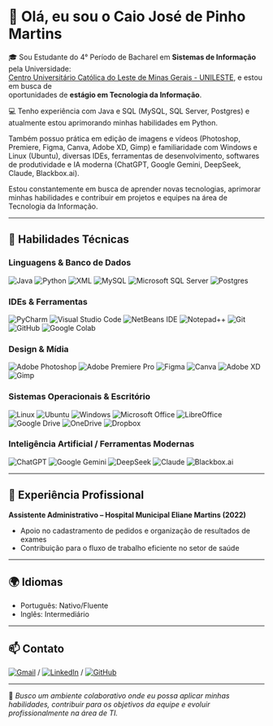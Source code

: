 # 👋 Olá, eu sou o Caio José de Pinho Martins

🎓 Sou Estudante do 4° Período de Bacharel em **Sistemas de Informação** pela Universidade:<br>[Centro Universitário Católica do Leste de Minas Gerais - UNILESTE](https://unileste.catolica.edu.br/portal/), e estou em busca de<br>oportunidades de **estágio em Tecnologia da Informação**.

💻 Tenho experiência com Java e SQL (MySQL, SQL Server, Postgres) e atualmente estou aprimorando minhas habilidades em Python.<br>

Também possuo prática em edição de imagens e vídeos (Photoshop, Premiere, Figma, Canva, Adobe XD, Gimp) e familiaridade com Windows e Linux (Ubuntu), diversas IDEs, ferramentas de desenvolvimento, softwares de produtividade e IA moderna (ChatGPT, Google Gemini, DeepSeek, Claude, Blackbox.ai).<br>

Estou constantemente em busca de aprender novas tecnologias, aprimorar minhas habilidades e contribuir em projetos e equipes na área de Tecnologia da Informação.

---

## 🚀 Habilidades Técnicas

### Linguagens & Banco de Dados

![Java](https://img.shields.io/badge/java-%23ED8B00.svg?style=for-the-badge&logo=openjdk&logoColor=white)
![Python](https://img.shields.io/badge/python-3670A0?style=for-the-badge&logo=python&logoColor=ffdd54)
![XML](https://img.shields.io/badge/XML-0060AC?style=for-the-badge&logo=xml&logoColor=white)
![MySQL](https://img.shields.io/badge/mysql-4479A1.svg?style=for-the-badge&logo=mysql&logoColor=white)
![Microsoft SQL Server](https://img.shields.io/badge/Microsoft%20SQL%20Server-CC2927?style=for-the-badge&logo=microsoft%20sql%20server&logoColor=white)
![Postgres](https://img.shields.io/badge/postgres-%23316192.svg?style=for-the-badge&logo=postgresql&logoColor=white)

### IDEs & Ferramentas

![PyCharm](https://img.shields.io/badge/PyCharm-000000?style=for-the-badge&logo=pycharm&logoColor=white)
![Visual Studio Code](https://img.shields.io/badge/VS%20Code-007ACC?style=for-the-badge&logo=visual-studio-code&logoColor=white)
![NetBeans IDE](https://img.shields.io/badge/NetBeansIDE-1B6AC6.svg?style=for-the-badge&logo=apache-netbeans-ide&logoColor=white)
![Notepad++](https://img.shields.io/badge/Notepad++-90E59A.svg?style=for-the-badge&logo=notepad%2b%2b&logoColor=black)
![Git](https://img.shields.io/badge/Git-F05032?style=for-the-badge&logo=git&logoColor=white)
![GitHub](https://img.shields.io/badge/GitHub-181717?style=for-the-badge&logo=github&logoColor=white)
![Google Colab](https://img.shields.io/badge/Google%20Colab-%23F9A825.svg?style=for-the-badge&logo=googlecolab&logoColor=white)

### Design & Mídia

![Adobe Photoshop](https://img.shields.io/badge/Photoshop-31A8FF?style=for-the-badge&logo=adobe-photoshop&logoColor=white)
![Adobe Premiere Pro](https://img.shields.io/badge/Premiere_Pro-9999FF?style=for-the-badge&logo=adobe-premiere-pro&logoColor=white)
![Figma](https://img.shields.io/badge/Figma-F24E1E?style=for-the-badge&logo=figma&logoColor=white)
![Canva](https://img.shields.io/badge/Canva-00C4CC?style=for-the-badge&logo=canva&logoColor=white)
![Adobe XD](https://img.shields.io/badge/Adobe%20XD-470137?style=for-the-badge&logo=Adobe%20XD&logoColor=#FF61F6)
![Gimp](https://img.shields.io/badge/Gimp-657D8B?style=for-the-badge&logo=gimp&logoColor=FFFFFF)

### Sistemas Operacionais & Escritório

![Linux](https://img.shields.io/badge/Linux-FCC624?style=for-the-badge&logo=linux&logoColor=black)
![Ubuntu](https://img.shields.io/badge/Ubuntu-E95420?style=for-the-badge&logo=ubuntu&logoColor=white)
![Windows](https://img.shields.io/badge/Windows-0078D6?style=for-the-badge&logo=windows11&logoColor=white)
![Microsoft Office](https://img.shields.io/badge/Microsoft_Office-D83B01?style=for-the-badge&logo=microsoft-office&logoColor=white)
![LibreOffice](https://img.shields.io/badge/LibreOffice-%2318A303?style=for-the-badge&logo=LibreOffice&logoColor=white)
![Google Drive](https://img.shields.io/badge/Google%20Drive-4285F4?style=for-the-badge&logo=googledrive&logoColor=white)
![OneDrive](https://img.shields.io/badge/OneDrive-0078D4.svg?style=for-the-badge&logo=microsoftonedrive&logoColor=white)
![Dropbox](https://img.shields.io/badge/Dropbox-%233B4D98.svg?style=for-the-badge&logo=Dropbox&logoColor=white)

### Inteligência Artificial / Ferramentas Modernas

![ChatGPT](https://img.shields.io/badge/chatGPT-74aa9c?style=for-the-badge&logo=openai&logoColor=white)
![Google Gemini](https://img.shields.io/badge/google%20gemini-8E75B2?style=for-the-badge&logo=google%20gemini&logoColor=white)
![DeepSeek](https://img.shields.io/badge/DeepSeek-4B0082?style=for-the-badge&logo=deepseek&logoColor=white)
![Claude](https://img.shields.io/badge/Claude-3AA5FF?style=for-the-badge&logo=anthropic&logoColor=white)
![Blackbox.ai](https://img.shields.io/badge/Blackbox.ai-000000?style=for-the-badge&logo=blackbox&logoColor=white)

---

## 📌 Experiência Profissional

**Assistente Administrativo – Hospital Municipal Eliane Martins (2022)**

- Apoio no cadastramento de pedidos e organização de resultados de exames
- Contribuição para o fluxo de trabalho eficiente no setor de saúde

---

## 🌍 Idiomas

- Português: Nativo/Fluente
- Inglês: Intermediário

---

## 📫 Contato

[![Gmail](https://img.shields.io/badge/Gmail-D14836?style=for-the-badge&logo=gmail&logoColor=white)](mailto:caiopinhooficial@gmail.com) / [![LinkedIn](https://img.shields.io/badge/LinkedIn-0A66C2?style=for-the-badge&logo=LinkedIn&logoColor=white)](https://www.linkedin.com/in/caiopinho) / [![GitHub](https://img.shields.io/badge/GitHub-181717?style=for-the-badge&logo=github&logoColor=white)](https://github.com/caiopiinho)

---

📌 _Busco um ambiente colaborativo onde eu possa aplicar minhas habilidades, contribuir para os objetivos da equipe e evoluir profissionalmente na área de TI._
